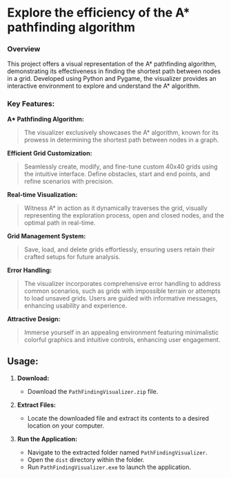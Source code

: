 # Explore the efficiency of the A* pathfinding algorithm
### Overview
This project offers a visual representation of the A* pathfinding algorithm, demonstrating its effectiveness in finding the shortest path between nodes in a grid. Developed using Python and Pygame, the visualizer provides an interactive environment to explore and understand the A* algorithm.

### Key Features:
**A\* Pathfinding Algorithm:**
> The visualizer exclusively showcases the A* algorithm, known for its prowess in determining the shortest path between nodes in a graph.

**Efficient Grid Customization:**
> Seamlessly create, modify, and fine-tune custom 40x40 grids using the intuitive interface. Define obstacles, start and end points, and refine scenarios with precision.

**Real-time Visualization:**
> Witness A* in action as it dynamically traverses the grid, visually representing the exploration process, open and closed nodes, and the optimal path in real-time.

**Grid Management System:**
> Save, load, and delete grids effortlessly, ensuring users retain their crafted setups for future analysis.

**Error Handling:**
> The visualizer incorporates comprehensive error handling to address common scenarios, such as grids with impossible terrain or attempts to load unsaved grids. Users are guided with informative messages, enhancing usability and experience.

**Attractive Design:**
> Immerse yourself in an appealing environment featuring minimalistic colorful graphics and intuitive controls, enhancing user engagement.

## Usage:
1. **Download:**
   - Download the `PathFindingVisualizer.zip` file.

2. **Extract Files:**
   - Locate the downloaded file and extract its contents to a desired location on your computer.

3. **Run the Application:**
   - Navigate to the extracted folder named `PathFindingVisualizer`.
   - Open the `dist` directory within the folder.
   - Run `PathFindingVisualizer.exe` to launch the application.
